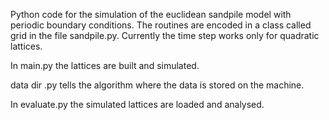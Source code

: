 
Python code for the simulation of the euclidean sandpile model with periodic boundary conditions.
The routines are encoded in a class called grid in the file sandpile.py.
Currently the time step works only for quadratic lattices.

In main.py the lattices are built and simulated.

data dir .py tells the algorithm where the data is stored on the machine.

In evaluate.py the simulated lattices are loaded and analysed.
